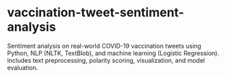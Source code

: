 # vaccination-tweet-sentiment-analysis
Sentiment analysis on real-world COVID-19 vaccination tweets using Python, NLP (NLTK, TextBlob), and machine learning (Logistic Regression). Includes text preprocessing, polarity scoring, visualization, and model evaluation.
